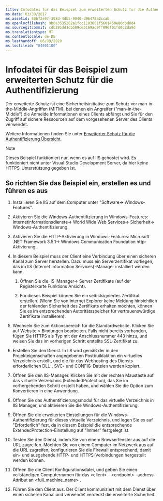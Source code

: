 ```yaml
---
title: Infodatei für das Beispiel zum erweiterten Schutz für die Authentifizierung
ms.date: 03/30/2017
ms.assetid: 80bf2e97-398d-4db5-9040-d96478a2ccab
ms.openlocfilehash: 9b0a3535282a1fcc1103651f5601459e80d3d8d4
ms.sourcegitcommit: cdb295dd1db589ce5169ac9ff096f01fd0c2da9d
ms.translationtype: MT
ms.contentlocale: de-DE
ms.lasthandoff: 06/09/2020
ms.locfileid: "84601100"
---
```

# <a name="readme-for-extended-protection-authentication-sample"></a>Infodatei für das Beispiel zum erweiterten Schutz für die Authentifizierung

Der erweiterte Schutz ist eine Sicherheitsinitiative zum Schutz vor man-in-the-Middle-Angriffen (MITM), bei denen ein Angreifer ("man-in-the-Middle") die Anmelde Informationen eines Clients abfängt und Sie für den Zugriff auf sichere Ressourcen auf dem vorgesehenen Server des Clients verwendet.

Weitere Informationen finden Sie unter [Erweiterter Schutz für die Authentifizierung Übersicht](extended-protection-for-authentication-overview.md).

> [!NOTE]
> Dieses Beispiel funktioniert nur, wenn es auf IIS gehostet wird. Es funktioniert nicht unter Visual Studio Development Server, da hier keine HTTPS-Unterstützung gegeben ist.

## <a name="to-set-up-build-and-run-the-sample"></a>So richten Sie das Beispiel ein, erstellen es und führen es aus

1. Installieren Sie IIS auf dem Computer unter "Software-> Windows-Features".

2. Aktivieren Sie die Windows-Authentifizierung in Windows-Features: Internetinformationsdienste-> World Wide Web Services-> Sicherheit-> Windows-Authentifizierung.

3. Aktivieren Sie die HTTP-Aktivierung in Windows-Features: Microsoft .NET Framework 3.5.1-> Windows Communication Foundation http-Aktivierung.

4. In diesem Beispiel muss der Client eine Verbindung über einen sicheren Kanal zum Server herstellen. Dazu muss ein Serverzertifikat vorliegen, das im IIS (Internet Information Services)-Manager installiert werden kann.

    1. Öffnen Sie die IIS-Manager-> Server Zertifikate (auf der Registerkarte Funktions Ansicht).

    2. Für dieses Beispiel können Sie ein selbstsigniertes Zertifikat erstellen. (Wenn Sie von Internet Explorer keine Meldung hinsichtlich der fehlenden Sicherheit des Zertifikats erhalten möchten, können Sie es im entsprechenden Autoritätsspeicher für vertrauenswürdige Zertifikate installieren).

5. Wechseln Sie zum Aktionsbereich für die Standardwebsite. Klicken Sie auf Website > Bindungen bearbeiten. Falls nicht bereits vorhanden, fügen Sie HTTPS als Typ mit der Anschlussnummer 443 hinzu, und weisen Sie das im vorherigen Schritt erstellte SSL-Zertifikat zu.

6. Erstellen Sie den Dienst. In IIS wird gemäß der in den Projekteigenschaften angegebenen Postbuildaktion ein virtuelles Verzeichnis erstellt, und die für das Webhosting des Diensts erforderlichen DLL-, SVC- und CONFIG-Dateien werden kopiert.

7. Öffnen Sie den IIS-Manager. Klicken Sie mit der rechten Maustaste auf das virtuelle Verzeichnis (ExtendedProtection), das Sie im vorhergehenden Schritt erstellt haben, und wählen Sie die Option zum Konvertieren in eine Anwendung.

8. Öffnen Sie das Authentifizierungsmodul für das virtuelle Verzeichnis in IIS Manager, und aktivieren Sie die Windows-Authentifizierung.

9. Öffnen Sie die erweiterten Einstellungen für die Windows-Authentifizierung für dieses virtuelle Verzeichnis, und legen Sie es auf "Erforderlich" fest, da in diesem Beispiel die entsprechende ExtendedProtection-Einstellung auf "Immer" festgelegt ist.

10. Testen Sie den Dienst, indem Sie von einem Browserfenster aus auf die URL zugreifen. Möchten Sie von einem Computer im Netzwerk aus auf die URL zugreifen, konfigurieren Sie die Firewall entsprechend, damit ein- und ausgehende HTTP- und HTTPS-Verbindungen hergestellt werden können.

11. Öffnen Sie die Client Konfigurationsdatei, und geben Sie einen vollständigen Computernamen für das \<client>  -  \<endpoint> -address-Attribut an \<full_machine_name> .

12. Führen Sie den Client aus. Der Client kommuniziert mit dem Dienst über einen sicheren Kanal und verwendet verdeckt die erweiterte Sicherheit.
